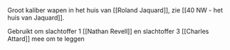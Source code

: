 Groot kaliber wapen in het huis van [[Roland Jaquard]], zie [[40 NW - het huis van Jaquard]].

Gebruikt om slachtoffer 1 [[Nathan Revell]] en slachtoffer 3 [[Charles Attard]] mee om te leggen